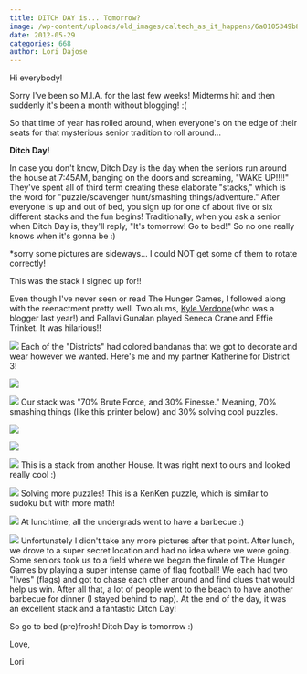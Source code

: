```yaml
---
title: DITCH DAY is... Tomorrow?
image: /wp-content/uploads/old_images/caltech_as_it_happens/6a0105349b8251970b0168ebe51775970c.jpg
date: 2012-05-29
categories: 668
author: Lori Dajose
---
```



Hi everybody!

Sorry I've been so M.I.A. for the last few weeks! Midterms hit and then suddenly it's been a month without blogging! :(

So that time of year has rolled around, when everyone's on the edge of their seats for that mysterious senior tradition to roll around...

**Ditch Day!**

In case you don't know, Ditch Day is the day when the seniors run around the house at 7:45AM, banging on the doors and screaming, "WAKE UP!!!!" They've spent all of third term creating these elaborate "stacks," which is the word for "puzzle/scavenger hunt/smashing things/adventure." After everyone is up and out of bed, you sign up for one of about five or six different stacks and the fun begins! Traditionally, when you ask a senior when Ditch Day is, they'll reply, "It's tomorrow! Go to bed!" So no one really knows when it's gonna be :)

*sorry some pictures are sideways... I could NOT get some of them to rotate correctly!

This was the stack I signed up for!!

Even though I've never seen or read The Hunger Games, I followed along with the reenactment pretty well. Two alums, [Kyle Verdone](https://caltech.typepad.com/caltech_as_it_happens/senior-corner-kyle-verdone/)(who was a blogger last year!) and Pallavi Gunalan played Seneca Crane and Effie Trinket. It was hilarious!!

![](/old_images/caltech_as_it_happens/6a0105349b8251970b016766e3a709970b.jpg)
Each of the "Districts" had colored bandanas that we got to decorate and wear however we wanted. Here's me and my partner Katherine for District 3!

![](/old_images/caltech_as_it_happens/6a0105349b8251970b0168ebe52248970c.jpg)


![](/old_images/caltech_as_it_happens/6a0105349b8251970b016305efd7ee970d.jpg)
Our stack was "70% Brute Force, and 30% Finesse." Meaning, 70% smashing things (like this printer below) and 30% solving cool puzzles.


![](/old_images/caltech_as_it_happens/6a0105349b8251970b016766e3ae1b970b.jpg)


![](/old_images/caltech_as_it_happens/6a0105349b8251970b0168ebe55fd3970c.jpg)


![](/old_images/caltech_as_it_happens/6a0105349b8251970b016305efdf55970d.jpg)
This is a stack from another House. It was right next to ours and looked really cool :)

![](/old_images/caltech_as_it_happens/6a0105349b8251970b016305efe0be970d.jpg)
Solving more puzzles! This is a KenKen puzzle, which is similar to sudoku but with more math!

![](/old_images/caltech_as_it_happens/6a0105349b8251970b016305efe2db970d.jpg)
At lunchtime, all the undergrads went to have a barbecue :)

![](/old_images/caltech_as_it_happens/6a0105349b8251970b0168ebe5300b970c.jpg)
Unfortunately I didn't take any more pictures after that point. After lunch, we drove to a super secret location and had no idea where we were going. Some seniors took us to a field where we began the finale of The Hunger Games by playing a super intense game of flag football! We each had two "lives" (flags) and got to chase each other around and find clues that would help us win. After all that, a lot of people went to the beach to have another barbecue for dinner (I stayed behind to nap). At the end of the day, it was an excellent stack and a fantastic Ditch Day!

So go to bed (pre)frosh! Ditch Day is tomorrow :)

Love,

Lori

